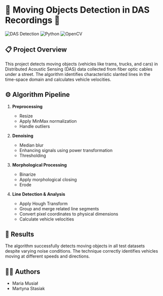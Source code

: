 # 🚌 Moving Objects Detection in DAS Recordings 🚊

![DAS Detection](https://img.shields.io/badge/Computer%20Vision-Acoustic%20Sensing-blue)
![Python](https://img.shields.io/badge/Python-3.7+-yellow)
![OpenCV](https://img.shields.io/badge/OpenCV-4.5+-green)

## 📋 Project Overview

This project detects moving objects (vehicles like trams, trucks, and cars) in Distributed Acoustic Sensing (DAS) data collected from fiber optic cables under a street. The algorithm identifies characteristic slanted lines in the time-space domain and calculates vehicle velocities.

## ⚙️ Algorithm Pipeline

1. **Preprocessing**
   - Resize
   - Apply MinMax normalization
   - Handle outliers

2. **Denoising**
   - Median blur
   - Enhancing signals using power transformation
   - Thresholding

3. **Morphological Processing**
   - Binarize
   - Apply morphological closing
   - Erode 

4. **Line Detection & Analysis**
   - Apply Hough Transform
   - Group and merge related line segments
   - Convert pixel coordinates to physical dimensions
   - Calculate vehicle velocities

## 🚀 Results

The algorithm successfully detects moving objects in all test datasets despite varying noise conditions. The technique correctly identifies vehicles moving at different speeds and directions.

## 👩‍💻 Authors

- Maria Musiał 
- Martyna Stasiak 
